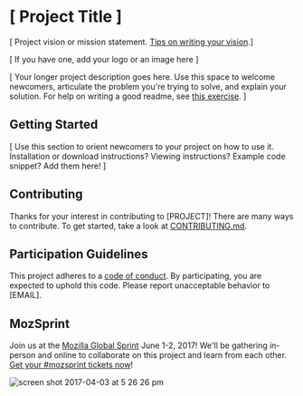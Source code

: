 # [ Project Title ]

[ Project vision or mission statement. [Tips on writing your vision](https://mozilla.github.io/open-leadership-training-series/articles/introduction-to-open-leadership/stating-your-project-vision/).]

[ If you have one, add your logo or an image here ]

[ Your longer project description goes here. Use this space to welcome newcomers, articulate the problem you're trying to solve, and explain your solution. For help on writing a good readme, see [this exercise](https://mozilla.github.io/open-leadership-training-series/articles/opening-your-project/write-a-great-project-readme/). ]

## Getting Started

[ Use this section to orient newcomers to your project on how to use it. Installation or download instructions? Viewing instructions? Example code snippet? Add them here! ]

## Contributing

Thanks for your interest in contributing to [PROJECT]! There are many ways to contribute. To get started, take a look at [CONTRIBUTING.md](CONTRIBUTING.md).

## Participation Guidelines

This project adheres to a [code of conduct](CODE_OF_CONDUCT.md). By participating, you are expected to uphold this code. Please report unacceptable behavior to [EMAIL].

## MozSprint

Join us at the [Mozilla Global Sprint](http://mozilla.github.io/global-sprint/) June 1-2, 2017! We'll be gathering in-person and online to collaborate on this project and learn from each other. [Get your #mozsprint tickets now](http://mozilla.github.io/global-sprint/)!

![screen shot 2017-04-03 at 5 26 26 pm](https://cloud.githubusercontent.com/assets/617994/24632585/b2b07dcc-1892-11e7-91cf-f9e473187cf7.png)
